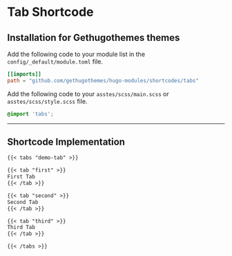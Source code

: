 # Tab Shortcode

## Installation for Gethugothemes themes

Add the following code to your module list in the `config/_default/module.toml` file.

```toml
[[imports]]
path = "github.com/gethugothemes/hugo-modules/shortcodes/tabs"
```

Add the following code to your `asstes/scss/main.scss` or `asstes/scss/style.scss` file.

```scss
@import 'tabs';
```

<hr>

## Shortcode Implementation

```md
{{< tabs "demo-tab" >}}

{{< tab "first" >}}
First Tab
{{< /tab >}}

{{< tab "second" >}}
Second Tab
{{< /tab >}}

{{< tab "third" >}}
Third Tab
{{< /tab >}}

{{< /tabs >}}
```
